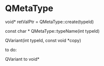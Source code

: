 
# QMetaType

void* retValPtr = QMetaType::create(typeId)

const char * QMetaType::typeName(int typeId)

QVariant(int typeId, const void *copy)

to do:

QVariant to void*

